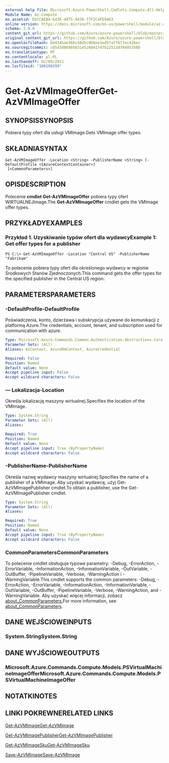 ```yaml
---
external help file: Microsoft.Azure.PowerShell.Cmdlets.Compute.dll-Help.xml
Module Name: Az.Compute
ms.assetid: D2CCAEB4-E43E-4075-9436-77F2C4FE9463
online version: https://docs.microsoft.com/en-us/powershell/module/az.compute/get-azvmimageoffer
schema: 2.0.0
content_git_url: https://github.com/Azure/azure-powershell/blob/master/src/Compute/Compute/help/Get-AzVMImageOffer.md
original_content_git_url: https://github.com/Azure/azure-powershell/blob/master/src/Compute/Compute/help/Get-AzVMImageOffer.md
ms.openlocfilehash: bd434bae36bc48d5c06bee1ed5fa77673ac426ec
ms.sourcegitcommit: c05d3d669b5631e526841f47b22513d78495350b
ms.translationtype: MT
ms.contentlocale: pl-PL
ms.lasthandoff: 02/09/2021
ms.locfileid: "100199299"
---
```

# <span data-ttu-id="ebb11-101">Get-AzVMImageOffer</span><span class="sxs-lookup"><span data-stu-id="ebb11-101">Get-AzVMImageOffer</span></span>

## <span data-ttu-id="ebb11-102">SYNOPSIS</span><span class="sxs-lookup"><span data-stu-id="ebb11-102">SYNOPSIS</span></span>
<span data-ttu-id="ebb11-103">Pobiera typy ofert dla usługi VMImage.</span><span class="sxs-lookup"><span data-stu-id="ebb11-103">Gets VMImage offer types.</span></span>

## <span data-ttu-id="ebb11-104">SKŁADNIA</span><span class="sxs-lookup"><span data-stu-id="ebb11-104">SYNTAX</span></span>

```
Get-AzVMImageOffer -Location <String> -PublisherName <String> [-DefaultProfile <IAzureContextContainer>]
 [<CommonParameters>]
```

## <span data-ttu-id="ebb11-105">OPIS</span><span class="sxs-lookup"><span data-stu-id="ebb11-105">DESCRIPTION</span></span>
<span data-ttu-id="ebb11-106">Polecenie **cmdlet Get-AzVMImageOffer** pobiera typy ofert WIRTUALNEJImage.</span><span class="sxs-lookup"><span data-stu-id="ebb11-106">The **Get-AzVMImageOffer** cmdlet gets the VMImage offer types.</span></span>

## <span data-ttu-id="ebb11-107">PRZYKŁADY</span><span class="sxs-lookup"><span data-stu-id="ebb11-107">EXAMPLES</span></span>

### <span data-ttu-id="ebb11-108">Przykład 1. Uzyskiwanie typów ofert dla wydawcy</span><span class="sxs-lookup"><span data-stu-id="ebb11-108">Example 1: Get offer types for a publisher</span></span>
```
PS C:\> Get-AzVMImageOffer -Location "Central US" -PublisherName "Fabrikam"
```

<span data-ttu-id="ebb11-109">To polecenie pobiera typy ofert dla określonego wydawcy w regionie Środkowych Stanów Zjednoczonych.</span><span class="sxs-lookup"><span data-stu-id="ebb11-109">This command gets the offer types for the specified publisher in the Central US region.</span></span>

## <span data-ttu-id="ebb11-110">PARAMETERS</span><span class="sxs-lookup"><span data-stu-id="ebb11-110">PARAMETERS</span></span>

### <span data-ttu-id="ebb11-111">-DefaultProfile</span><span class="sxs-lookup"><span data-stu-id="ebb11-111">-DefaultProfile</span></span>
<span data-ttu-id="ebb11-112">Poświadczenia, konto, dzierżawa i subskrypcja używane do komunikacji z platformą Azure.</span><span class="sxs-lookup"><span data-stu-id="ebb11-112">The credentials, account, tenant, and subscription used for communication with azure.</span></span>

```yaml
Type: Microsoft.Azure.Commands.Common.Authentication.Abstractions.Core.IAzureContextContainer
Parameter Sets: (All)
Aliases: AzContext, AzureRmContext, AzureCredential

Required: False
Position: Named
Default value: None
Accept pipeline input: False
Accept wildcard characters: False
```

### <span data-ttu-id="ebb11-113">— Lokalizacja</span><span class="sxs-lookup"><span data-stu-id="ebb11-113">-Location</span></span>
<span data-ttu-id="ebb11-114">Określa lokalizację maszyny wirtualnej.</span><span class="sxs-lookup"><span data-stu-id="ebb11-114">Specifies the location of the VMImage.</span></span>

```yaml
Type: System.String
Parameter Sets: (All)
Aliases:

Required: True
Position: Named
Default value: None
Accept pipeline input: True (ByPropertyName)
Accept wildcard characters: False
```

### <span data-ttu-id="ebb11-115">-PublisherName</span><span class="sxs-lookup"><span data-stu-id="ebb11-115">-PublisherName</span></span>
<span data-ttu-id="ebb11-116">Określa nazwę wydawcy maszyny wirtualnej.</span><span class="sxs-lookup"><span data-stu-id="ebb11-116">Specifies the name of a publisher of a VMImage.</span></span>
<span data-ttu-id="ebb11-117">Aby uzyskać wydawcę, użyj Get-AzVMImagePublisher cmdlet.</span><span class="sxs-lookup"><span data-stu-id="ebb11-117">To obtain a publisher, use the Get-AzVMImagePublisher cmdlet.</span></span>

```yaml
Type: System.String
Parameter Sets: (All)
Aliases:

Required: True
Position: Named
Default value: None
Accept pipeline input: True (ByPropertyName)
Accept wildcard characters: False
```

### <span data-ttu-id="ebb11-118">CommonParameters</span><span class="sxs-lookup"><span data-stu-id="ebb11-118">CommonParameters</span></span>
<span data-ttu-id="ebb11-119">To polecenie cmdlet obsługuje typowe parametry: -Debug, -ErrorAction, -ErrorVariable, -InformationAction, -InformationVariable, -OutVariable, -OutBuffer, -PipelineVariable, -Verbose, -WarningAction i -WarningVariable.</span><span class="sxs-lookup"><span data-stu-id="ebb11-119">This cmdlet supports the common parameters: -Debug, -ErrorAction, -ErrorVariable, -InformationAction, -InformationVariable, -OutVariable, -OutBuffer, -PipelineVariable, -Verbose, -WarningAction, and -WarningVariable.</span></span> <span data-ttu-id="ebb11-120">Aby uzyskać więcej informacji, zobacz [about_CommonParameters.](http://go.microsoft.com/fwlink/?LinkID=113216)</span><span class="sxs-lookup"><span data-stu-id="ebb11-120">For more information, see [about_CommonParameters](http://go.microsoft.com/fwlink/?LinkID=113216).</span></span>

## <span data-ttu-id="ebb11-121">DANE WEJŚCIOWE</span><span class="sxs-lookup"><span data-stu-id="ebb11-121">INPUTS</span></span>

### <span data-ttu-id="ebb11-122">System.String</span><span class="sxs-lookup"><span data-stu-id="ebb11-122">System.String</span></span>

## <span data-ttu-id="ebb11-123">DANE WYJŚCIOWE</span><span class="sxs-lookup"><span data-stu-id="ebb11-123">OUTPUTS</span></span>

### <span data-ttu-id="ebb11-124">Microsoft.Azure.Commands.Compute.Models.PSVirtualMachineImageOffer</span><span class="sxs-lookup"><span data-stu-id="ebb11-124">Microsoft.Azure.Commands.Compute.Models.PSVirtualMachineImageOffer</span></span>

## <span data-ttu-id="ebb11-125">NOTATKI</span><span class="sxs-lookup"><span data-stu-id="ebb11-125">NOTES</span></span>

## <span data-ttu-id="ebb11-126">LINKI POKREWNE</span><span class="sxs-lookup"><span data-stu-id="ebb11-126">RELATED LINKS</span></span>

[<span data-ttu-id="ebb11-127">Get-AzVMImage</span><span class="sxs-lookup"><span data-stu-id="ebb11-127">Get-AzVMImage</span></span>](./Get-AzVMImage.md)

[<span data-ttu-id="ebb11-128">Get-AzVMImagePublisher</span><span class="sxs-lookup"><span data-stu-id="ebb11-128">Get-AzVMImagePublisher</span></span>](./Get-AzVMImagePublisher.md)

[<span data-ttu-id="ebb11-129">Get-AzVMImageSku</span><span class="sxs-lookup"><span data-stu-id="ebb11-129">Get-AzVMImageSku</span></span>](./Get-AzVMImageSku.md)

[<span data-ttu-id="ebb11-130">Save-AzVMImage</span><span class="sxs-lookup"><span data-stu-id="ebb11-130">Save-AzVMImage</span></span>](./Save-AzVMImage.md)


